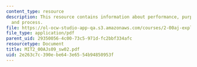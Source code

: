```yaml
---
content_type: resource
description: This resource contains information about performance, purpose, design
  and process.
file: https://ol-ocw-studio-app-qa.s3.amazonaws.com/courses/2-00aj-exploring-sea-space-earth-fundamentals-of-engineering-design-spring-2009/2e263c7c390ebe643e6554b94850953f_MIT2_00AJs09_sw02.pdf
file_type: application/pdf
parent_uid: 29350056-4c00-73c5-971d-fc2bbf334afc
resourcetype: Document
title: MIT2_00AJs09_sw02.pdf
uid: 2e263c7c-390e-be64-3e65-54b94850953f
---
```

